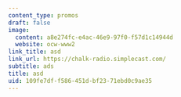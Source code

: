 ```yaml
---
content_type: promos
draft: false
image:
  content: a8e274fc-e4ac-46e9-97f0-f57d1c14944d
  website: ocw-www2
link_title: asd
link_url: https://chalk-radio.simplecast.com/
subtitle: ads
title: asd
uid: 109fe7df-f586-451d-bf23-71ebd0c9ae35
---
```

